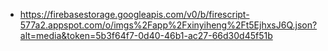 - https://firebasestorage.googleapis.com/v0/b/firescript-577a2.appspot.com/o/imgs%2Fapp%2Fxinyiheng%2Ft5EjhxsJ6Q.json?alt=media&token=5b3f64f7-0d40-46b1-ac27-66d30d45f51b
